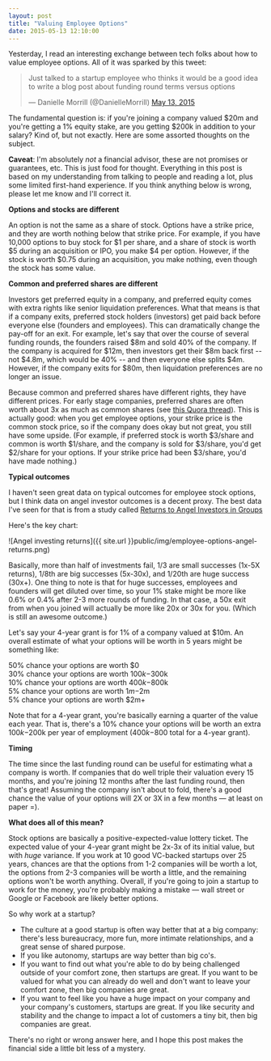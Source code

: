 ```yaml
---
layout: post
title: "Valuing Employee Options"
date: 2015-05-13 12:10:00
---
```


Yesterday, I read an interesting exchange between tech folks about how to value employee options. All of it was sparked by this tweet:  
  
<blockquote class="twitter-tweet" lang="en"><p lang="en" dir="ltr">Just talked to a startup employee who thinks it would be a good idea to write a blog post about funding round terms versus options</p>&mdash; Danielle Morrill (@DanielleMorrill) <a href="https://twitter.com/DanielleMorrill/status/598307633729122304">May 13, 2015</a></blockquote>
<script async src="//platform.twitter.com/widgets.js" charset="utf-8"></script>

The fundamental question is: if you're joining a company valued $20m and you're getting a 1% equity stake, are you getting $200k in addition to your salary? Kind of, but not exactly. Here are some assorted thoughts on the subject.  
  

**Caveat**: I'm absolutely *not* a financial advisor, these are not promises or guarantees, etc. This is just food for thought. Everything in this post is based on my understanding from talking to people and reading a lot, plus some limited first-hand experience. If you think anything below is wrong, please let me know and I'll correct it.  
  
**Options and stocks are different**  

An option is not the same as a share of stock. Options have a strike price, and they are worth nothing below that strike price. For example, if you have 10,000 options to buy stock for $1 per share, and a share of stock is worth $5 during an acquisition or IPO, you make $4 per option. However, if the stock is worth $0.75 during an acquisition, you make nothing, even though the stock has some value.  
  
**Common and preferred shares are different**  

Investors get preferred equity in a company, and preferred equity comes with extra rights like senior liquidation preferences. What that means is that if a company exits, preferred stock holders (investors) get paid back before everyone else (founders and employees). This can dramatically change the pay-off for an exit. For example, let's say that over the course of several funding rounds, the founders raised $8m and sold 40% of the company. If the company is acquired for $12m, then investors get their $8m back first -- not $4.8m, which would be 40% -- and then everyone else splits $4m. However, if the company exits for $80m, then liquidation preferences are no longer an issue.  
  

Because common and preferred shares have different rights, they have different prices. For early stage companies, preferred shares are often worth about 3x as much as common shares (see <a href="https://www.quora.com/What-were-typical-ratios-between-409a-and-preferred-stock-valuations-for-early-stage-web-startups-in-2010?share=1" target="_blank">this Quora thread</a>). This is actually good: when you get employee options, your strike price is the common stock price, so if the company does okay but not great, you still have some upside. (For example, if preferred stock is worth $3/share and common is worth $1/share, and the company is sold for $3/share, you'd get $2/share for your options. If your strike price had been $3/share, you'd have made nothing.)  
  
**Typical outcomes**  

I haven't seen great data on typical outcomes for employee stock options, but I think data on angel investor outcomes is a decent proxy. The best data I've seen for that is from a study called <a href="http://www.angelcapitalassociation.org/data/Documents/Resources/AngelGroupResarch/1d%20-%20Resources%20-%20Research/ACEF%20Angel%20Performance%20Project%2004.28.09.pdf" target="_blank">Returns to Angel Investors in Groups</a>

Here's the key chart:  

![Angel investing returns]({{ site.url }}public/img/employee-options-angel-returns.png)

Basically, more than half of investments fail, 1/3 are small successes (1x-5X returns), 1/8th are big successes (5x-30x), and 1/20th are huge success (30x+). One thing to note is that for huge successes, employees and founders will get diluted over time, so your 1% stake might be more like 0.6% or 0.4% after 2-3 more rounds of funding. In that case, a 50x exit from when you joined will actually be more like 20x or 30x for you. (Which is still an awesome outcome.)  
  

Let's say your 4-year grant is for 1% of a company valued at $10m. An overall estimate of what your options will be worth in 5 years might be something like:  

50% chance your options are worth $0<br>
30% chance your options are worth $100k-$300k<br>
10% chance your options are worth $400k-$800k<br>
5% chance your options are worth $1m-$2m<br>
5% chance your options are worth $2m+
  

Note that for a 4-year grant, you're basically earning a quarter of the value each year. That is, there's a 10% chance your options will be worth an extra $100k-$200k per year of employment ($400k-$800 total for a 4-year grant).  
  
**Timing**  

The time since the last funding round can be useful for estimating what a company is worth. If companies that do well triple their valuation every 15 months, and you're joining 12 months after the last funding round, then that's great! Assuming the company isn't about to fold, there's a good chance the value of your options will 2X or 3X in a few months — at least on paper =).  
  
**What does all of this mean?**  

Stock options are basically a positive-expected-value lottery ticket. The expected value of your 4-year grant might be 2x-3x of its initial value, but with *huge* variance. If you work at 10 good VC-backed startups over 25 years, chances are that the options from 1-2 companies will be worth a lot, the options from 2-3 companies will be worth a little, and the remaining options won't be worth anything. Overall, if you're going to join a startup to work for the money, you're probably making a mistake — wall street or Google or Facebook are likely better options.  
  

So why work at a startup?  

- The culture at a good startup is often way better that at a big company: there's less bureaucracy, more fun, more intimate relationships, and a great sense of shared purpose.
- If you like autonomy, startups are way better than big co's.
- If you want to find out what you're able to do by being challenged outside of your comfort zone, then startups are great. If you want to be valued for what you can already do well and don't want to leave your comfort zone, then big companies are great.
- If you want to feel like you have a huge impact on your company and your company's customers, startups are great. If you like security and stability and the change to impact a lot of customers a tiny bit, then big companies are great.

There's no right or wrong answer here, and I hope this post makes the financial side a little bit less of a mystery.